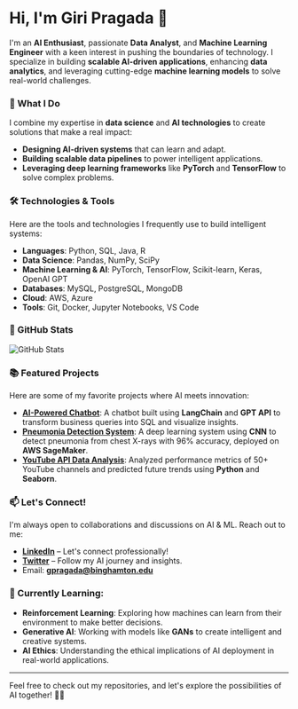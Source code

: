 # Hi, I'm Giri Pragada 👋

I'm an **AI Enthusiast**, passionate **Data Analyst**, and **Machine Learning Engineer** with a keen interest in pushing the boundaries of technology. I specialize in building **scalable AI-driven applications**, enhancing **data analytics**, and leveraging cutting-edge **machine learning models** to solve real-world challenges.

### 🌟 What I Do
I combine my expertise in **data science** and **AI technologies** to create solutions that make a real impact:
- **Designing AI-driven systems** that can learn and adapt.
- **Building scalable data pipelines** to power intelligent applications.
- **Leveraging deep learning frameworks** like **PyTorch** and **TensorFlow** to solve complex problems.

### 🛠️ Technologies & Tools
Here are the tools and technologies I frequently use to build intelligent systems:
- **Languages**: Python, SQL, Java, R
- **Data Science**: Pandas, NumPy, SciPy
- **Machine Learning & AI**: PyTorch, TensorFlow, Scikit-learn, Keras, OpenAI GPT
- **Databases**: MySQL, PostgreSQL, MongoDB
- **Cloud**: AWS, Azure
- **Tools**: Git, Docker, Jupyter Notebooks, VS Code

### 🚀 GitHub Stats
![GitHub Stats](https://github-readme-stats.vercel.app/api?username=gpragada&show_icons=true&hide=prs&count_private=true)

### 📚 Featured Projects
Here are some of my favorite projects where AI meets innovation:
- [**AI-Powered Chatbot**](https://github.com/gpragada/ai-chatbot): A chatbot built using **LangChain** and **GPT API** to transform business queries into SQL and visualize insights.
- [**Pneumonia Detection System**](https://github.com/gpragada/pneumonia-detection): A deep learning system using **CNN** to detect pneumonia from chest X-rays with 96% accuracy, deployed on **AWS SageMaker**.
- [**YouTube API Data Analysis**](https://github.com/gpragada/youtube-api-analysis): Analyzed performance metrics of 50+ YouTube channels and predicted future trends using **Python** and **Seaborn**.

### 📫 Let's Connect!
I'm always open to collaborations and discussions on AI & ML. Reach out to me:
- [**LinkedIn**](https://linkedin.com/in/giripragada) – Let's connect professionally!
- [**Twitter**](https://twitter.com/giripragada) – Follow my AI journey and insights.
- Email: **gpragada@binghamton.edu**

### 🌱 Currently Learning:
- **Reinforcement Learning**: Exploring how machines can learn from their environment to make better decisions.
- **Generative AI**: Working with models like **GANs** to create intelligent and creative systems.
- **AI Ethics**: Understanding the ethical implications of AI deployment in real-world applications.

---

Feel free to check out my repositories, and let's explore the possibilities of AI together! 🤖💡
